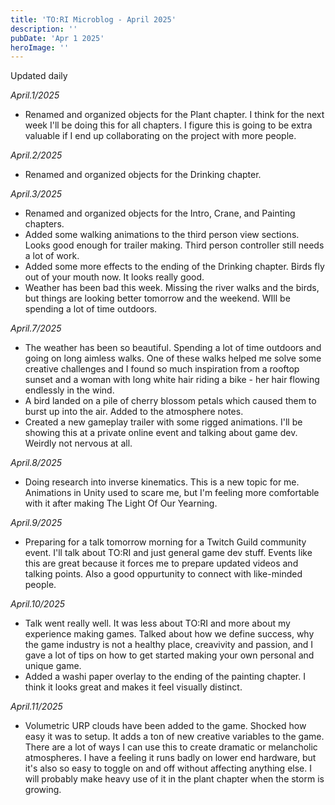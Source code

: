 ```yaml
---
title: 'TO:RI Microblog - April 2025'
description: ''
pubDate: 'Apr 1 2025'
heroImage: ''
---
```


Updated daily

*April.1/2025*
<br>
- Renamed and organized objects for the Plant chapter. I think for the next week I'll be doing this for all chapters. I figure this is going to be extra valuable if I end up collaborating on the project with more people.

*April.2/2025*
<br>
- Renamed and organized objects for the Drinking chapter. 

*April.3/2025*
<br>
- Renamed and organized objects for the Intro, Crane, and Painting chapters.
- Added some walking animations to the third person view sections. Looks good enough for trailer making. Third person controller still needs a lot of work.
- Added some more effects to the ending of the Drinking chapter. Birds fly out of your mouth now. It looks really good.
- Weather has been bad this week. Missing the river walks and the birds, but things are looking better tomorrow and the weekend. WIll be spending a lot of time outdoors.

*April.7/2025*
<br>
- The weather has been so beautiful. Spending a lot of time outdoors and going on long aimless walks. One of these walks helped me solve some creative challenges and I found so much inspiration from a rooftop sunset and a woman with long white hair riding a bike - her hair flowing endlessly in the wind.
- A bird landed on a pile of cherry blossom petals which caused them to burst up into the air. Added to the atmosphere notes.
- Created a new gameplay trailer with some rigged animations. I'll be showing this at a private online event and talking about game dev. Weirdly not nervous at all.

*April.8/2025*
<br>
- Doing research into inverse kinematics. This is a new topic for me. Animations in Unity used to scare me, but I'm feeling more comfortable with it after making The Light Of Our Yearning.

*April.9/2025*
<br>
- Preparing for a talk tomorrow morning for a Twitch Guild community event. I'll talk about TO:RI and just general game dev stuff. Events like this are great because it forces me to prepare updated videos and talking points. Also a good oppurtunity to connect with like-minded people.

*April.10/2025*
<br>
- Talk went really well. It was less about TO:RI and more about my experience making games. Talked about how we define success, why the game industry is not a healthy place, creavivity and passion, and I gave a lot of tips on how to get started making your own personal and unique game.
- Added a washi paper overlay to the ending of the painting chapter. I think it looks great and makes it feel visually distinct.

*April.11/2025*
<br>
- Volumetric URP clouds have been added to the game. Shocked how easy it was to setup. It adds a ton of new creative variables to the game. There are a lot of ways I can use this to create dramatic or melancholic atmospheres. I have a feeling it runs badly on lower end hardware, but it's also so easy to toggle on and off without affecting anything else. I will probably make heavy use of it in the plant chapter when the storm is growing.



